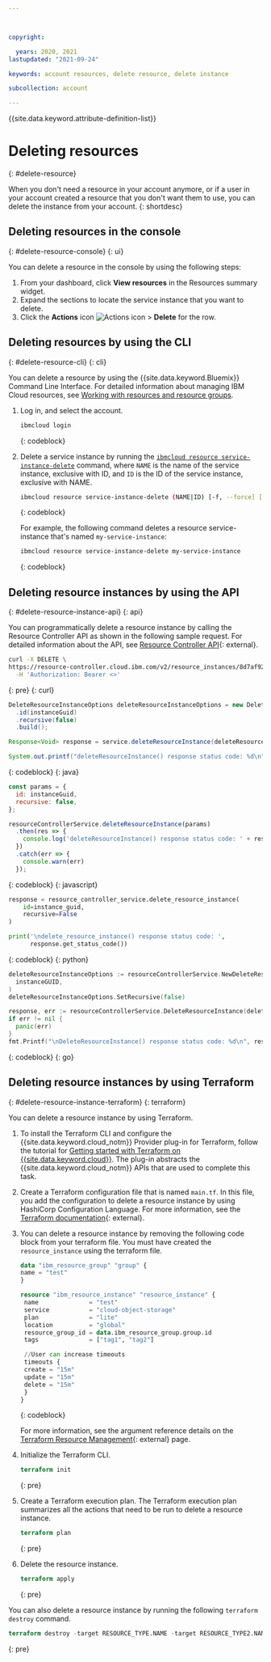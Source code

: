 ```yaml
---



copyright:

  years: 2020, 2021
lastupdated: "2021-09-24"

keywords: account resources, delete resource, delete instance

subcollection: account

---
```


{{site.data.keyword.attribute-definition-list}}

# Deleting resources
{: #delete-resource}

When you don't need a resource in your account anymore, or if a user in your account created a resource that you don't want them to use, you can delete the instance from your account.
{: shortdesc}

## Deleting resources in the console
{: #delete-resource-console}
{: ui}

You can delete a resource in the console by using the following steps:

1. From your dashboard, click **View resources** in the Resources summary widget.
2. Expand the sections to locate the service instance that you want to delete.
3. Click the **Actions** icon ![Actions icon](../icons/action-menu-icon.svg) > **Delete** for the row.

## Deleting resources by using the CLI
{: #delete-resource-cli}
{: cli}

You can delete a resource by using the {{site.data.keyword.Bluemix}} Command Line Interface. For detailed information about managing IBM Cloud resources, see [Working with resources and resource groups](/docs/cli?topic=cli-ibmcloud_commands_resource).

1. Log in, and select the account.

   ```bash
   ibmcloud login
   ```
   {: codeblock}

2. Delete a service instance by running the [`ibmcloud resource service-instance-delete`](/docs/cli?topic=cli-ibmcloud_commands_resource#ibmcloud_resource_service_instance_delete) command, where `NAME` is the name of the service instance, exclusive with ID, and `ID` is the ID of the service instance, exclusive with NAME.

   ```bash
   ibmcloud resource service-instance-delete (NAME|ID) [-f, --force] [--recursive]
   ```
   {: codeblock}

   For example, the following command deletes a resource service-instance that's named `my-service-instance`:

   ```bash
   ibmcloud resource service-instance-delete my-service-instance
   ```
   {: codeblock}

## Deleting resource instances by using the API
{: #delete-resource-instance-api}
{: api}

You can programmatically delete a resource instance by calling the Resource Controller API as shown in the following sample request. For detailed information about the API, see [Resource Controller API](https://cloud.ibm.com/apidocs/resource-controller/resource-controller#delete-resource-instance){: external}.

```bash
curl -X DELETE \
https://resource-controller.cloud.ibm.com/v2/resource_instances/8d7af921-b136-4078-9666-081bd8470d94 \
  -H 'Authorization: Bearer <>'
```
{: pre}
{: curl}

```java
DeleteResourceInstanceOptions deleteResourceInstanceOptions = new DeleteResourceInstanceOptions.Builder()
  .id(instanceGuid)
  .recursive(false)
  .build();

Response<Void> response = service.deleteResourceInstance(deleteResourceInstanceOptions).execute();

System.out.printf("deleteResourceInstance() response status code: %d\n", response.getStatusCode());
```
{: codeblock}
{: java}

```javascript
const params = {
  id: instanceGuid,
  recursive: false,
};

resourceControllerService.deleteResourceInstance(params)
  .then(res => {
    console.log('deleteResourceInstance() response status code: ' + res.status);
  })
  .catch(err => {
    console.warn(err)
  });
```
{: codeblock}
{: javascript}

```python
response = resource_controller_service.delete_resource_instance(
    id=instance_guid,
    recursive=False
)

print('\ndelete_resource_instance() response status code: ',
      response.get_status_code())
```
{: codeblock}
{: python}

```go
deleteResourceInstanceOptions := resourceControllerService.NewDeleteResourceInstanceOptions(
  instanceGUID,
)
deleteResourceInstanceOptions.SetRecursive(false)

response, err := resourceControllerService.DeleteResourceInstance(deleteResourceInstanceOptions)
if err != nil {
  panic(err)
}
fmt.Printf("\nDeleteResourceInstance() response status code: %d\n", response.StatusCode)
```
{: codeblock}
{: go}

## Deleting resource instances by using Terraform
{: #delete-resource-instance-terraform}
{: terraform}

You can delete a resource instance by using Terraform.

1. To install the Terraform CLI and configure the {{site.data.keyword.cloud_notm}} Provider plug-in for Terraform, follow the tutorial for [Getting started with Terraform on {{site.data.keyword.cloud}}](/docs/ibm-cloud-provider-for-terraform?topic=ibm-cloud-provider-for-terraform-getting-started). The plug-in abstracts the {{site.data.keyword.cloud_notm}} APIs that are used to complete this task.

2. Create a Terraform configuration file that is named `main.tf`. In this file, you add the configuration to delete a resource instance by using HashiCorp Configuration Language. For more information, see the [Terraform documentation](https://www.terraform.io/docs/language/index.html){: external}.

3. You can delete a resource instance by removing the following code block from your terraform file. You must have created the `resource_instance` using the terraform file.

   ```terraform
   data "ibm_resource_group" "group" {
   name = "test"
   }

   resource "ibm_resource_instance" "resource_instance" {
    name              = "test"
    service           = "cloud-object-storage"
    plan              = "lite"
    location          = "global"
    resource_group_id = data.ibm_resource_group.group.id
    tags              = ["tag1", "tag2"]

    //User can increase timeouts
    timeouts {
    create = "15m"
    update = "15m"
    delete = "15m"
    }
   }
   ```
   {: codeblock}

   For more information, see the argument reference details on the [Terraform Resource Management](https://registry.terraform.io/providers/IBM-Cloud/ibm/latest/docs/resources/resource_instance){: external} page.

4. Initialize the Terraform CLI.

   ```terraform
   terraform init
   ```
   {: pre}

5. Create a Terraform execution plan. The Terraform execution plan summarizes all the actions that need to be run to delete a resource instance.

   ```terraform
   terraform plan
   ```
   {: pre}

6. Delete the resource instance.

   ```terraform
   terraform apply
   ```
   {: pre}

You can also delete a resource instance by running the following `terraform destroy` command.

```terraform
terraform destroy -target RESOURCE_TYPE.NAME -target RESOURCE_TYPE2.NAME
```
{: pre}
